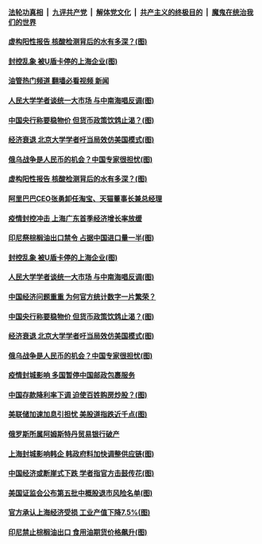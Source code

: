 ####  [法轮功真相](../../../../basic/blob/master/README.md?t=04250302) &nbsp;|&nbsp; [九评共产党](../../../../9ping.md/blob/master/README.md?t=04250302) &nbsp;|&nbsp; [解体党文化](../../../../jtdwh.md/blob/master/README.md?t=04250302)  &nbsp;|&nbsp; [共产主义的终极目的](../../../../gczydzjmd.md/blob/master/README.md?t=04250302) &nbsp;|&nbsp; [魔鬼在统治我们的世界](../../../../mgztzwmdsj.md/blob/master/README.md?t=04250302) 

#### [虚构阳性报告 核酸检测背后的水有多深？(图)](../pages/p5/1004469.md?t=04250302) 

#### [封控乱象 被U盾卡停的上海企业(图)](../pages/p5/1004417.md?t=04250302) 

#### [油管热门频道 翻墙必看视频 新闻](http://78.141.244.201:81/youtube.html?04250302)

#### [人民大学学者谈统一大市场 与中南海唱反调(图)](../pages/p5/1004392.md?t=04250302) 

#### [中国央行称要稳物价 但货币政策饮鸩止渴？(图)](../pages/p5/1004387.md?t=04250302) 

#### [经济衰退 北京大学学者吁当局效仿美国模式(图)](../pages/p5/1004386.md?t=04250302) 

#### [俄乌战争是人民币的机会？中国专家很担忧(图)](../pages/p5/1004379.md?t=04250302) 

#### [虚构阳性报告 核酸检测背后的水有多深？(图)](../pages/p5/1004469.md?t=04250302) 

#### [阿里巴巴CEO张勇卸任淘宝、天猫董事长兼总经理](../pages/p5/1004463.md?t=04250302) 

#### [疫情封控冲击 上海广东首季经济增长率放缓](../pages/p5/1004461.md?t=04250302) 

#### [印尼祭棕榈油出口禁令 占据中国进口量一半(图)](../pages/p5/1004449.md?t=04250302) 

#### [封控乱象 被U盾卡停的上海企业(图)](../pages/p5/1004417.md?t=04250302) 

#### [人民大学学者谈统一大市场 与中南海唱反调(图)](../pages/p5/1004392.md?t=04250302) 

#### [中国经济问题重重 为何官方统计数字一片繁荣？](../pages/p5/1004391.md?t=04250302) 

#### [中国央行称要稳物价 但货币政策饮鸩止渴？(图)](../pages/p5/1004387.md?t=04250302) 

#### [经济衰退 北京大学学者吁当局效仿美国模式(图)](../pages/p5/1004386.md?t=04250302) 

#### [俄乌战争是人民币的机会？中国专家很担忧(图)](../pages/p5/1004379.md?t=04250302) 

#### [疫情封城影响 多国暂停中国邮政包裹服务](../pages/p5/1004378.md?t=04250302) 

#### [中国存款降利率下调 迫使百姓购房炒股？(图)](../pages/p5/1004330.md?t=04250302) 

#### [美联储加速加息引担忧 美股道指跌近千点(图)](../pages/p5/1004346.md?t=04250302) 

#### [俄罗斯所属阿姆斯特丹贸易银行破产](../pages/p5/1004341.md?t=04250302) 

#### [上海封城影响韩企 韩政府料加快调整供应链(图)](../pages/p5/1004335.md?t=04250302) 

#### [中国经济或断崖式下跌 学者指官方击鼓传花(图)](../pages/p5/1004315.md?t=04250302) 

#### [美国证监会公布第五批中概股退市风险名单(图)](../pages/p5/1004316.md?t=04250302) 


#### [官方承认上海经济受损 工业产值下降7.5%(图)](../pages/p5/1004293.md?t=04250302) 

#### [印尼禁止棕榈油出口 食用油期货价格飙升(图)](../pages/p5/1004292.md?t=04250302) 

<img src='http://gfw-breaker.win/goodnews/indexes/p5.md' width='0px' height='0px'/>
